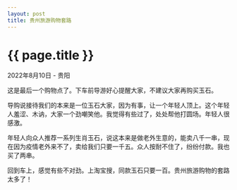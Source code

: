 ```yaml
---
layout: post
title: 贵州旅游购物套路
---
```


{{ page.title }}
================

<p class="meta">2022年8月10日 - 贵阳</p>

这是最后一个购物点了。下车前导游好心提醒大家，不建议大家再购买玉石。

导购说接待我们的本来是一位玉石大家，因为有事，让一个年轻人顶上。这个年轻人羞涩、木讷，大家一个劲嘲笑他。我觉得有些过了，处处帮他打圆场。年轻人很感激。

年轻人向众人推荐一系列生肖玉石，说这本来是做老外生意的，能卖八千一串，现在因为疫情老外来不了，卖给我们只要一千五。众人按耐不住了，纷纷付款。我也买了两串。

回到车上，感觉有些不对劲。上淘宝搜，同款玉石只要一百。贵州旅游购物的套路太多了！
